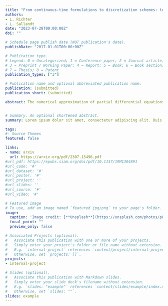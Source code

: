 ```yaml
---
title: "From continuous-time formulations to discretization schemes: tensor trains and robust regression for BSDEs and parabolic PDEs"
authors:
- L. Richter
- L. Sallandt
date: "2023-07-28T00:00:00Z"
doi: ""

# Schedule page publish date (NOT publication's date).
publishDate: "2017-01-01T00:00:00Z"

# Publication type.
# Legend: 0 = Uncategorized; 1 = Conference paper; 2 = Journal article;
# 3 = Preprint / Working Paper; 4 = Report; 5 = Book; 6 = Book section;
# 7 = Thesis; 8 = Patent
publication_types: ["3"]

# Publication name and optional abbreviated publication name.
publication: (submitted)
publication_short: (submitted)

abstract: The numerical approximation of partial differential equations (PDEs) poses formidable challenges in high dimensions since classical grid-based methods suffer from the so-called curse of dimensionality. Recent attempts rely on a combination of Monte Carlo methods and variational formulations, using neural networks for function approximation. Extending previous work (Richter et al., 2021), we argue that tensor trains provide an appealing framework for parabolic PDEs. The combination of reformulations in terms of


# Summary. An optional shortened abstract.
summary: Lorem ipsum dolor sit amet, consectetur adipiscing elit. Duis posuere tellus ac convallis placerat. Proin tincidunt magna sed ex sollicitudin condimentum.

tags:
#- Source Themes
featured: false

links:
- name: arxiv
  url: https://arxiv.org/pdf/2307.15496.pdf
#url_pdf: https://epubs.siam.org/doi/pdf/10.1137/19M1304891
#url_code: '#'
#url_dataset: '#'
#url_poster: '#'
#url_project: ''
#url_slides: ''
#url_source: '#'
#url_video: '#'

# Featured image
# To use, add an image named `featured.jpg/png` to your page's folder. 
image:
  caption: 'Image credit: [**Unsplash**](https://unsplash.com/photos/pLCdAaMFLTE)'
  focal_point: ""
  preview_only: false

# Associated Projects (optional).
#   Associate this publication with one or more of your projects.
#   Simply enter your project's folder or file name without extension.
#   E.g. `internal-project` references `content/project/internal-project/index.md`.
#   Otherwise, set `projects: []`.
projects:
- internal-project

# Slides (optional).
#   Associate this publication with Markdown slides.
#   Simply enter your slide deck's filename without extension.
#   E.g. `slides: "example"` references `content/slides/example/index.md`.
#   Otherwise, set `slides: ""`.
slides: example
---
```

